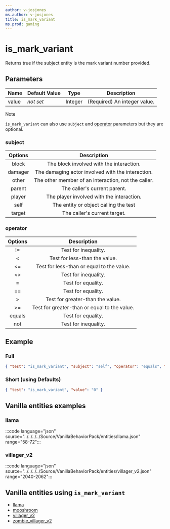 ```yaml
---
author: v-josjones
ms.author: v-josjones
title: is_mark_variant
ms.prod: gaming
---
```


# is_mark_variant

Returns true if the subject entity is the mark variant number provided.

## Parameters

|Name |Default Value  |Type  |Description  |
|---------|---------|---------|---------|
|value |*not set* |Integer |(Required) An integer value. |

>[!Note]
>`is_mark_variant` can also use `subject` and [operator](../Definitions/NestedTables/operator.md) parameters but they are optional.

### subject

| Options| Description |
|:-----------:|:-----------:|
| block| The block involved with the interaction. |
| damager| The damaging actor involved with the interaction. |
| other| The other member of an interaction, not the caller. |
| parent| The caller's current parent. |
| player| The player involved with the interaction. |
| self| The entity or object calling the test |
| target| The caller's current target. |

### operator

| Options| Description |
|:-----------:|:-----------:|
| !=| Test for inequality. |
| <| Test for less-than the value. |
| <=| Test for less-than or equal to the value. |
| <>| Test for inequality. |
| =| Test for equality. |
| ==| Test for equality. |
| >| Test for greater-than the value. |
| >=| Test for greater-than or equal to the value. |
| equals| Test for equality. |
| not| Test for inequality. |

## Example

### Full

```json
{ "test": "is_mark_variant", "subject": "self", "operator": "equals", "value": "0" }
```

### Short (using Defaults)

```json
{ "test": "is_mark_variant", "value": "0" }
```

## Vanilla entities examples

### llama

:::code language="json" source="../../../../Source/VanillaBehaviorPack/entities/llama.json" range="58-72":::

### villager_v2

:::code language="json" source="../../../../Source/VanillaBehaviorPack/entities/villager_v2.json" range="2040-2062":::

## Vanilla entities using `is_mark_variant`

- [llama](../../../../Source/VanillaBehaviorPack_Snippets/entities/llama.md)
- [mooshroom](../../../../Source/VanillaBehaviorPack_Snippets/entities/mooshroom.md)
- [villager_v2](../../../../Source/VanillaBehaviorPack_Snippets/entities/villager_v2.md)
- [zombie_villager_v2](../../../../Source/VanillaBehaviorPack_Snippets/entities/zombie_villager_v2.md)
